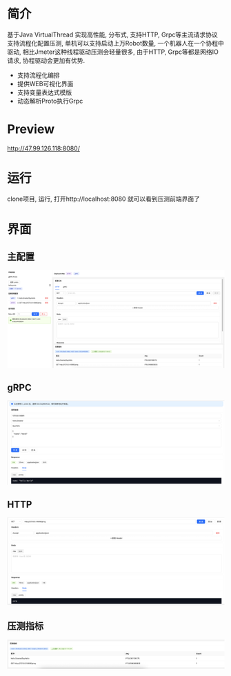 # 简介

基于Java VirtualThread 实现高性能, 分布式, 支持HTTP, Grpc等主流请求协议 支持流程化配置压测, 单机可以支持启动上万Robot数量,
一个机器人在一个协程中驱动,
相比Jmeter这种线程驱动压测会轻量很多, 由于HTTP, Grpc等都是网络IO请求, 协程驱动会更加有优势.

- 支持流程化编排
- 提供WEB可视化界面
- 支持变量表达式模版
- 动态解析Proto执行Grpc

# Preview

http://47.99.126.118:8080/

# 运行

clone项目, 运行, 打开http://localhost:8080 就可以看到压测前端界面了

# 界面

## 主配置

![示例图片](img.png)

## gRPC

![gRPC](grpc.png)

## HTTP

![HTTP](http.png)

## 压测指标

![Metrics](metrics.png)